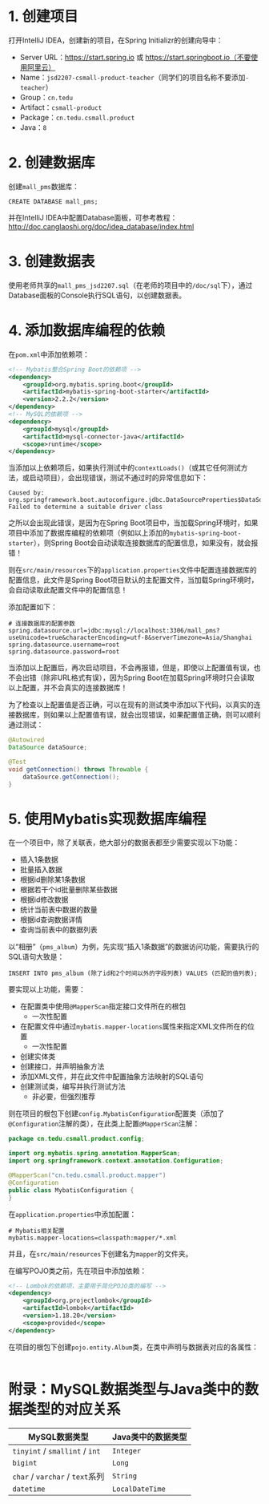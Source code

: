 # 1. 创建项目

打开IntelliJ IDEA，创建新的项目，在Spring Initializr的创建向导中：

- Server URL：https://start.spring.io 或 https://start.springboot.io（不要使用阿里云）
- Name：`jsd2207-csmall-product-teacher`（同学们的项目名称不要添加`-teacher`）
- Group：`cn.tedu`
- Artifact：`csmall-product`
- Package：`cn.tedu.csmall.product`
- Java：`8`

# 2. 创建数据库

创建`mall_pms`数据库：

```
CREATE DATABASE mall_pms;
```

并在IntelliJ IDEA中配置Database面板，可参考教程：http://doc.canglaoshi.org/doc/idea_database/index.html

# 3. 创建数据表

使用老师共享的`mall_pms_jsd2207.sql`（在老师的项目中的`/doc/sql`下），通过Database面板的Console执行SQL语句，以创建数据表。

# 4. 添加数据库编程的依赖

在`pom.xml`中添加依赖项：

```xml
<!-- Mybatis整合Spring Boot的依赖项 -->
<dependency>
    <groupId>org.mybatis.spring.boot</groupId>
    <artifactId>mybatis-spring-boot-starter</artifactId>
    <version>2.2.2</version>
</dependency>
<!-- MySQL的依赖项 -->
<dependency>
    <groupId>mysql</groupId>
    <artifactId>mysql-connector-java</artifactId>
    <scope>runtime</scope>
</dependency>
```

当添加以上依赖项后，如果执行测试中的`contextLoads()`（或其它任何测试方法，或启动项目），会出现错误，测试不通过时的异常信息如下：

```
Caused by: org.springframework.boot.autoconfigure.jdbc.DataSourceProperties$DataSourceBeanCreationException: Failed to determine a suitable driver class
```

之所以会出现此错误，是因为在Spring Boot项目中，当加载Spring环境时，如果项目中添加了数据库编程的依赖项（例如以上添加的`mybatis-spring-boot-starter`），则Spring Boot会自动读取连接数据库的配置信息，如果没有，就会报错！

则在`src/main/resources`下的`application.properties`文件中配置连接数据库的配置信息，此文件是Spring Boot项目默认的主配置文件，当加载Spring环境时，会自动读取此配置文件中的配置信息！

添加配置如下：

```properties
# 连接数据库的配置参数
spring.datasource.url=jdbc:mysql://localhost:3306/mall_pms?useUnicode=true&characterEncoding=utf-8&serverTimezone=Asia/Shanghai
spring.datasource.username=root
spring.datasource.password=root
```

当添加以上配置后，再次启动项目，不会再报错，但是，即使以上配置值有误，也不会出错（除非URL格式有误），因为Spring Boot在加载Spring环境时只会读取以上配置，并不会真实的连接数据库！

为了检查以上配置值是否正确，可以在现有的测试类中添加以下代码，以真实的连接数据库，则如果以上配置值有误，就会出现错误，如果配置值正确，则可以顺利通过测试：

```java
@Autowired
DataSource dataSource;

@Test
void getConnection() throws Throwable {
    dataSource.getConnection();
}
```

# 5. 使用Mybatis实现数据库编程

在一个项目中，除了关联表，绝大部分的数据表都至少需要实现以下功能：

- 插入1条数据
- 批量插入数据
- 根据id删除某1条数据
- 根据若干个id批量删除某些数据
- 根据id修改数据
- 统计当前表中数据的数量
- 根据id查询数据详情
- 查询当前表中的数据列表

以“相册”（`pms_album`）为例，先实现“插入1条数据”的数据访问功能，需要执行的SQL语句大致是：

```mysql
INSERT INTO pms_album (除了id和2个时间以外的字段列表) VALUES (匹配的值列表);
```

要实现以上功能，需要：

- 在配置类中使用`@MapperScan`指定接口文件所在的根包
  - 一次性配置
- 在配置文件中通过`mybatis.mapper-locations`属性来指定XML文件所在的位置
  - 一次性配置
- 创建实体类
- 创建接口，并声明抽象方法
- 添加XML文件，并在此文件中配置抽象方法映射的SQL语句
- 创建测试类，编写并执行测试方法
  - 非必要，但强烈推荐

则在项目的根包下创建`config.MybatisConfiguration`配置类（添加了`@Configuration`注解的类），在此类上配置`@MapperScan`注解：

```java
package cn.tedu.csmall.product.config;

import org.mybatis.spring.annotation.MapperScan;
import org.springframework.context.annotation.Configuration;

@MapperScan("cn.tedu.csmall.product.mapper")
@Configuration
public class MybatisConfiguration {
}
```

在`application.properties`中添加配置：

```properties
# Mybatis相关配置
mybatis.mapper-locations=classpath:mapper/*.xml
```

并且，在`src/main/resources`下创建名为`mapper`的文件夹。

在编写POJO类之前，先在项目中添加依赖：

```xml
<!-- Lombok的依赖项，主要用于简化POJO类的编写 -->
<dependency>
    <groupId>org.projectlombok</groupId>
    <artifactId>lombok</artifactId>
    <version>1.18.20</version>
    <scope>provided</scope>
</dependency>
```



在项目的根包下创建`pojo.entity.Album`类，在类中声明与数据表对应的各属性：

```java

```





# 附录：MySQL数据类型与Java类中的数据类型的对应关系

| MySQL数据类型                   | Java类中的数据类型 |
| ------------------------------- | ------------------ |
| `tinyint` / `smallint` / `int`  | `Integer`          |
| `bigint`                        | `Long`             |
| `char` / `varchar` / `text`系列 | `String`           |
| `datetime`                      | `LocalDateTime`    |





